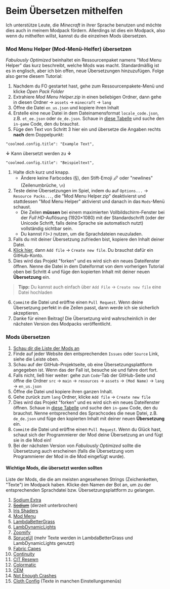 # Beim Übersetzen mithelfen

Ich unterstütze Leute, die *Minecraft* in ihrer Sprache benutzen und möchte dies auch in meinem Modpack fördern. Allerdings ist dies ein Modpack, also wenn du mithelfen willst, kannst du die einzelnen Mods übersetzen.

### Mod Menu Helper (Mod-Menü-Helfer) übersetzen

*Fabulously Optimized* beinhaltet ein Ressourcenpaket namens "Mod Menu Helper" das kurz beschreibt, welche Mods was macht. Standardmäßig ist es in englisch, aber ich bin offen, neue Übersetzungen hinzuzufügen. Folge also gerne diesem Tutorial:

1. Nachdem du FO gestartet hast, gehe zum Ressourcenpakete-Menü und klicke *Open Pack Folder*
2. Extrahiere *Mod Menu Helper.zip* in einen beliebigen Ordner, dann gehe in diesen Ordner → `assets` → `minecraft` → `lang`
3. Öffne die Datei `en_us.json` und kopiere ihren Inhalt
4. Erstelle eine neue Datei in dem Dateinamensformat `locale_code.json`, z.B. `et_ee.json` oder `de_de.json`. Schaue in [diese Tabelle](https://minecraft.fandom.com/wiki/Language#Languages) und suche den `in-game` Code, den du brauchst.
5. Füge den Text von Schritt 3 hier ein und übersetze die Angaben rechts **nach** dem Doppelpunkt:

```
"coolmod.config.title": "Example Text",
```
**↓** Kann übersetzt werden zu **↓**
```
"coolmod.config.title": "Beispieltext",
```

1. Halte dich kurz und knapp.
   * Ändere keine Farbcodes (§), den Stift-Emoji 🖉 oder "newlines" (Zeilenumbrüche, `\n`)
2. Teste deine Übersetzungen im Spiel, indem du auf `Options...` → `Resource Packs...`, die "Mod Menu Helper.zip" deaktivierst und stattdessen "Mod Menu Helper" aktivierst und danach in das `Mods`-Menü schaust.
   * Die Zeilen **müssen** bei einem maximierten Vollbildschirm-Fenster bei der *Full HD*-Auflösung (1920×1080) mit der Standardschrift (oder der Unicode Schrift, falls deine Sprache sie automatisch nutzt) vollständig sichtbar sein.
   * Du kannst `F3+J` nutzen, um die Sprachdateien neuzuladen.
3. Falls du mit deiner Übersetzung zufrieden bist, kopiere den Inhalt deiner Datei.
4. [Klick hier](https://github.com/Fabulously-Optimized/fabulously-optimized/blob/main/Mod%20Menu%20Helper/assets/modmenu/lang/), dann `Add file` → `Create new file`. Du brauchst dafür ein GitHub-Konto.
5. Dies wird das Projekt "forken" und es wird sich ein neues Dateifenster öffnen. Nenne die Datei in dem Dateiformat von dem vorherigen Tutorial oben bei Schritt 4 und füge den kopierten Inhalt mit deiner neuen **Übersetzung** ein.
> **Tipp:** Du kannst auch einfach über `Add File` → `Create new file` eine Datei hochladen 
6. `Commit`e die Datei und eröffne einen `Pull Request`. Wenn deine Übersetzung perfekt in die Zeilen passt, dann werde ich sie sicherlich akzeptieren.
7. Danke für einen Beitrag! Die Übersetzung wird wahrscheinlich in der nächsten Version des Modpacks veröffentlicht. 

### Mods übersetzen

1. [Schau dir die Liste der Mods an](https://github.com/Fabulously-Optimized/fabulously-optimized#included-mods)
2. Finde auf jeder Website den entsprechenden `Issues` oder `Source` Link, siehe die Leiste oben.
3. Schau auf der GitHub-Projektseite, ob eine Übersetzungsplattform angegeben ist. Wenn das der Fall ist, besuche sie und fahre dort fort.
4. Falls nicht, ließ hier weiter: gehe zun `Code`-Tab der GitHub-Seite und öffne die Ordner `src` → `main` → `resources` → `assets` → `(Mod Name)` → `lang` → `en_us.json`
5. Öffne die Datei und kopiere ihren ganzen Inhalt.
6. Gehe zurück zum `lang` Ordner, klicke `Add file` → `Create new file`
7. Dies wird das Projekt "forken" und es wird sich ein neues Dateifenster öffnen. Schaue in [diese Tabelle](https://minecraft.fandom.com/wiki/Language#Languages) und suche den `in-game` Code, den du brauchst. Nenne entsprechend des Sprachcodes die neue Datei, z.B. `de_de.json` und füge den kopierten Inhalt mit deiner neuen **Übersetzung** ein.
8. `Commit`e die Datei und eröffne einen `Pull Request`. Wenn du Glück hast, schaut sich der Programmierer der Mod deine Übersetzung an und fügt sie in die Mod ein! 
9. Bei der nächsten Version von *Fabulously Optimized* sollte die Übersetzung auch erscheinen (falls die Übersetzung vom Programmierer der Mod in die Mod eingefügt wurde).

#### Wichtige Mods, die übersetzt werden sollten 

Liste der Mods, die die am meisten angesehenen Strings (Zeichenketten, "Texte") im Modpack haben.
Klicke den Namen der Bot an, um zu der entsprechenden Sprachdatei bzw. Übersetzungsplattform zu gelangen.

1. [Sodium Extra](https://github.com/FlashyReese/sodium-extra-fabric/blob/1.17.x/dev/src/main/resources/assets/sodium-extra/lang/en\_us.json)
2. [~~Sodium~~](https://github.com/CaffeineMC/sodium-fabric/issues/44) (derzeit unterbrochen)
3. [Iris Shaders](https://github.com/IrisShaders/Iris/blob/trunk/src/main/resources/assets/iris/lang/en\_us.json)
4. [Mod Menu](https://hosted.weblate.org/engage/fabric-modmenu/)
5. [LambdaBetterGrass](https://github.com/LambdAurora/LambdaBetterGrass/blob/1.18/src/main/resources/assets/lambdabettergrass/lang/en\_us.json)
6. [LambDynamicLights](https://github.com/LambdAurora/LambDynamicLights/blob/1.18/src/main/resources/assets/lambdynlights/lang/en\_us.json)
7. [Zoomify](https://github.com/isXander/Zoomify/blob/1.18/src/main/resources/assets/zoomify/lang/en\_us.json)
8. [SpruceUI](https://github.com/LambdAurora/SpruceUI/blob/1.18/src/main/resources/assets/spruceui/lang/en\_us.json) (mehr Texte werden in LambdaBetterGrass und LambDynamicLights genutzt)
9. [Fabric Capes](https://github.com/CaelTheColher/Capes/blob/master/src/main/resources/assets/capes/lang/en\_us.json)
10. [Continuity](https://github.com/PepperCode1/Continuity/blob/main/src/main/resources/assets/continuity/lang/en\_us.json)
11. [CIT Resewn](https://github.com/SHsuperCM/CITResewn/blob/main/src/main/resources/assets/citresewn/lang/en\_us.json)
12. [Colormatic](https://github.com/kvverti/colormatic/blob/master/src/main/resources/assets/colormatic/lang/en\_us.json)
13. [CEM](https://github.com/dorianpb/cem/blob/1.18/src/main/resources/assets/cem/lang/en\_us.json)
14. [Not Enough Crashes](https://github.com/natanfudge/Not-Enough-Crashes/blob/1.18/common/src/main/resources/assets/notenoughcrashes/lang/en\_us.json)
15. [Cloth Config](https://crowdin.com/project/cloth-config) (Texte in manchen Einstellungsmenüs)